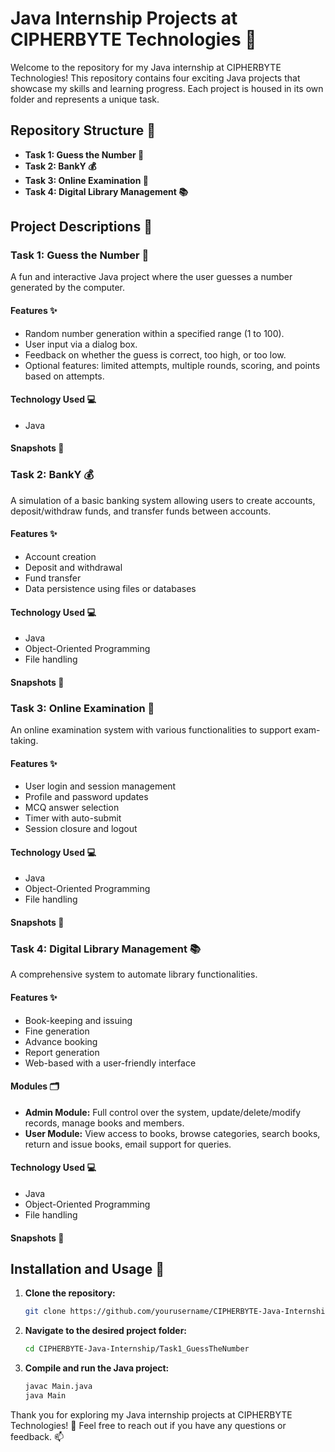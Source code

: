 # Java Internship Projects at CIPHERBYTE Technologies 🚀

Welcome to the repository for my Java internship at CIPHERBYTE Technologies! This repository contains four exciting Java projects that showcase my skills and learning progress. Each project is housed in its own folder and represents a unique task.

## Repository Structure 📂

- **Task 1: Guess the Number 🎲**
- **Task 2: BankY 💰**
- **Task 3: Online Examination 📝**
- **Task 4: Digital Library Management 📚**

## Project Descriptions 📝

### Task 1: Guess the Number 🎲

A fun and interactive Java project where the user guesses a number generated by the computer.

#### Features ✨

- Random number generation within a specified range (1 to 100).
- User input via a dialog box.
- Feedback on whether the guess is correct, too high, or too low.
- Optional features: limited attempts, multiple rounds, scoring, and points based on attempts.

#### Technology Used 💻

- Java

#### Snapshots 📸



### Task 2: BankY 💰

A simulation of a basic banking system allowing users to create accounts, deposit/withdraw funds, and transfer funds between accounts.

#### Features ✨

- Account creation
- Deposit and withdrawal
- Fund transfer
- Data persistence using files or databases

#### Technology Used 💻

- Java
- Object-Oriented Programming
- File handling 

#### Snapshots 📸



### Task 3: Online Examination 📝

An online examination system with various functionalities to support exam-taking.

#### Features ✨

- User login and session management
- Profile and password updates
- MCQ answer selection
- Timer with auto-submit
- Session closure and logout

#### Technology Used 💻

- Java
- Object-Oriented Programming
- File handling 

#### Snapshots 📸



### Task 4: Digital Library Management 📚

A comprehensive system to automate library functionalities.

#### Features ✨

- Book-keeping and issuing
- Fine generation
- Advance booking
- Report generation
- Web-based with a user-friendly interface

#### Modules 🗂️

- **Admin Module:** Full control over the system, update/delete/modify records, manage books and members.
- **User Module:** View access to books, browse categories, search books, return and issue books, email support for queries.

#### Technology Used 💻

- Java
- Object-Oriented Programming
- File handling 

#### Snapshots 📸



## Installation and Usage 🚀

1. **Clone the repository:**
    ```bash
    git clone https://github.com/yourusername/CIPHERBYTE-Java-Internship
    ```

2. **Navigate to the desired project folder:**
    ```bash
    cd CIPHERBYTE-Java-Internship/Task1_GuessTheNumber
    ```

3. **Compile and run the Java project:**
    ```bash
    javac Main.java
    java Main
    ```



Thank you for exploring my Java internship projects at CIPHERBYTE Technologies! 🎉 Feel free to reach out if you have any questions or feedback. 📫
